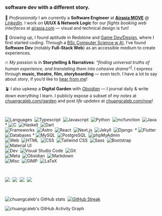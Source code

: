 ### software dev with a different story.

💼 _Professionally_ I am currently a **Software Engineer** at **[Airasia MOVE](https://www.airasia.com/aa/appdownload/)** @ *[LinkedIn](https://www.linkedin.com/company/airasia-super-app/mycompany/)*. I work on **UI/UX & Network Logic** for our *flights booking web interfaces* at [airasia.com](https://airasia.com) — visual and technical design is fun!

📖 _Growing up_, I found aptitude in Redstone and [Game Dev/Design](https://www.planetminecraft.com/member/calebchan/), where I first started coding. Through a [BSc Computer Science w AI](https://www.nottingham.ac.uk/), I’ve found **Software Dev** (notably **Full-Stack Web**) as an accessible medium to create experiences.

🔥 _My passion_ is in **Storytelling & Narratives**: *“finding universal truths of human experience, and translating them into cohesive drama”*<sup><a href="https://www.helpingwritersbecomeauthors.com/a-writer-or-a-storyteller">1</a></sup>. I express through **music, theatre, film, storyboarding** — even tech. I have a lot to say about *story*, if you’d like to [hear from me](https://chuangcaleb.com/garden)!

🪴 I also upkeep a **Digital Garden** with *[Obsidian](https://obsidian.md)* — I journal daily & write down everything I learn. I publicly expose a subset of *my notes* at [chuangcaleb.com/garden](https://chuangcaleb.com/garden) and post *life updates* at [chuangcaleb.com/now](https://chuangcaleb.com/now)!

<br />

![Languages](https://img.shields.io/badge/-Languages:-red?style=plastic)&nbsp;
![Typescript](https://img.shields.io/badge/-Typescript-05122A?style=flat&logo=typescript)&nbsp;
![Javascript](https://img.shields.io/badge/-Javascript-05122A?style=flat&logo=javascript)&nbsp;
![Python](https://img.shields.io/badge/-Python-05122A?style=flat&logo=python)&nbsp;
![mcfunction](https://img.shields.io/badge/-mcfunction-05122A?style=flat&logo=Minecraft&logoColor=62B47A)&nbsp;
![Java](https://img.shields.io/badge/-Java-05122A?style=flat&logo=java&logoColor=FFA518)&nbsp; *
![C](https://img.shields.io/badge/-C-05122A?style=flat&logo=C&logoColor=A8B9CC)&nbsp;
![Haskell](https://img.shields.io/badge/-Haskell-05122A?style=flat&logo=Haskell&logoColor=5D4F85)&nbsp;
![Dart](https://img.shields.io/badge/-Dart-05122A?style=flat&logo=Dart&logoColor=0175C2)&nbsp;
\
![Frameworks](https://img.shields.io/badge/-Frameworks:-orange?style=plastic)&nbsp;
![Astro](https://img.shields.io/badge/-Astro-05122A?style=flat&logo=astro&logoColor=FF5D01)&nbsp;
![React](https://img.shields.io/badge/-React-05122A?style=flat&logo=react&logoColor=61DAFB)&nbsp;
![Next.js](https://img.shields.io/badge/-Next.js-05122A?style=flat&logo=next.js&logoColor=ffffff)&nbsp;
![Jekyll](https://img.shields.io/badge/-Jekyll-05122A?style=flat&logo=jekyll&logoColor=CC0000)&nbsp;
![Django](https://img.shields.io/badge/-Django-05122A?style=flat&logo=django&logoColor=092E20)&nbsp; *
![Flutter](https://img.shields.io/badge/-Flutter-05122A?style=flat&logo=flutter&logoColor=02569B)&nbsp;
\
![Databases](https://img.shields.io/badge/-Databases:-yellow?style=plastic)&nbsp;*
![MySQL](https://img.shields.io/badge/-MySQL-05122A?style=flat&logo=mysql&logoColor=4479A1)&nbsp;
![PostgreSQL](https://img.shields.io/badge/-PostgreSQL-05122A?style=flat&logo=postgresql)&nbsp;
![phpMyAdmin](https://img.shields.io/badge/-phpMyAdmin-05122A?style=flat&logo=phpmyadmin&logoColor=777BB4)&nbsp;
\
![Web](https://img.shields.io/badge/-Web:-green?style=plastic)&nbsp;
![HTML](https://img.shields.io/badge/-HTML-05122A?style=flat&logo=HTML5)&nbsp;
![CSS](https://img.shields.io/badge/-CSS-05122A?style=flat&logo=CSS3&logoColor=1572B6)&nbsp;
![Tailwind CSS](https://img.shields.io/badge/-TailwindCSS-05122A?style=flat&logo=tailwindcss&logoColor=06B6D4)&nbsp;
![Sass](https://img.shields.io/badge/-Sass-05122A?style=flat&logo=Sass&logoColor=CC6699)&nbsp;
![Bootstrap](https://img.shields.io/badge/-Bootstrap-05122A?style=flat&logo=bootstrap&logoColor=7952B3)&nbsp;
![Material UI](https://img.shields.io/badge/-_Material_UI-05122A?style=flat&logo=MUI)&nbsp;
\
![Dev](https://img.shields.io/badge/-Dev:-blue?style=plastic)&nbsp;
![Visual Studio Code](https://img.shields.io/badge/-Visual%20Studio%20Code-05122A?style=flat&logo=visual-studio-code&logoColor=007ACC)&nbsp;
![Git](https://img.shields.io/badge/-Git-05122A?style=flat&logo=git)&nbsp;
\
![Meta](https://img.shields.io/badge/-Meta:-indigo?style=plastic)&nbsp;
![Obsidian](https://img.shields.io/badge/-Obsidian-05122A?style=flat&logo=Obsidian&logoColor=483699)&nbsp;
![Markdown](https://img.shields.io/badge/-Markdown-05122A?style=flat&logo=markdown&logoColor=ffffff)
\
![Misc](https://img.shields.io/badge/-Misc:-purple?style=plastic)&nbsp;
![GIMP](https://img.shields.io/badge/-GIMP-05122A?style=flat&logo=GIMP&logoColor=5C5543)&nbsp;
![LaTeX](https://img.shields.io/badge/-LaTeX-05122A?style=flat&logo=latex&logoColor=008080)&nbsp;

<!-- <img height="150em" src="https://github-readme-stats-eight-theta.vercel.app/api/top-langs/?username=chuangcaleb&layout=compact&hide=HTML&theme=dark"/> -->
<br />

<a href="https://chuangcaleb.com"><img src="https://img.shields.io/badge/-chuangcaleb.com-1C1C2A?style=for-the-badge"/></a>&nbsp;
<a href="https://linkedin.com/in/chuangcaleb"><img src="https://img.shields.io/badge/-chuangcaleb-0077B5?style=for-the-badge&logo=linkedin"/></a>&nbsp;
<a href="mailto:ahoy@chuangcaleb.com"><img src="https://img.shields.io/badge/-ahoy@chuangcaleb.com-D14836?style=for-the-badge&logo=gmail&logoColor=white"/></a>&nbsp;
<a href="https://chuangcaleb.com/cv"><img src="https://img.shields.io/badge/-cv%20%2F%20r%C3%A9sum%C3%A9-bbbbbb?style=for-the-badge"/></a>&nbsp;

<br />

<!-- https://github.com/anuraghazra/github-readme-stats -->
<!-- https://github.com/denvercoder1/github-readme-streak-stats -->
![chuangcaleb's GitHub stats](https://github-readme-stats.vercel.app/api?username=chuangcaleb&show_icons=true&theme=transparent&hide_title=true&hide_rank=true&border_color=555555&text_color=999999&icon_color=249A32) ‎‎ <a href="https://git.io/streak-stats"><img src="https://github-readme-streak-stats.herokuapp.com?user=chuangcaleb&theme=whatsapp-dark&date_format=j%20M%5B%20Y%5D&card_height=150&background=0C0E12" alt="GitHub Streak" /></a> 
<!-- https://github.com/vn7n24fzkq/github-profile-summary-cards -->
<!-- https://github.com/Ashutosh00710/github-readme-activity-graph -->
![chuangcaleb's GitHub Activity Graph](https://github-readme-activity-graph.vercel.app/graph?username=chuangcaleb&theme=github-compact)
